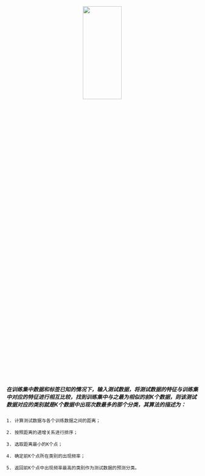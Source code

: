 <center>
<img = src=https://s2.ax1x.com/2019/02/01/k3tjRs.jpg width=45% height=25%/>
</center>


##### 在训练集中数据和标签已知的情况下，输入测试数据，将测试数据的特征与训练集中对应的特征进行相互比较，找到训练集中与之最为相似的前K个数据，则该测试数据对应的类别就是K个数据中出现次数最多的那个分类，其算法的描述为：
```
1. 计算测试数据与各个训练数据之间的距离；

2. 按照距离的递增关系进行排序；

3. 选取距离最小的K个点；

4. 确定前K个点所在类别的出现频率；

5. 返回前K个点中出现频率最高的类别作为测试数据的预测分类。
```
